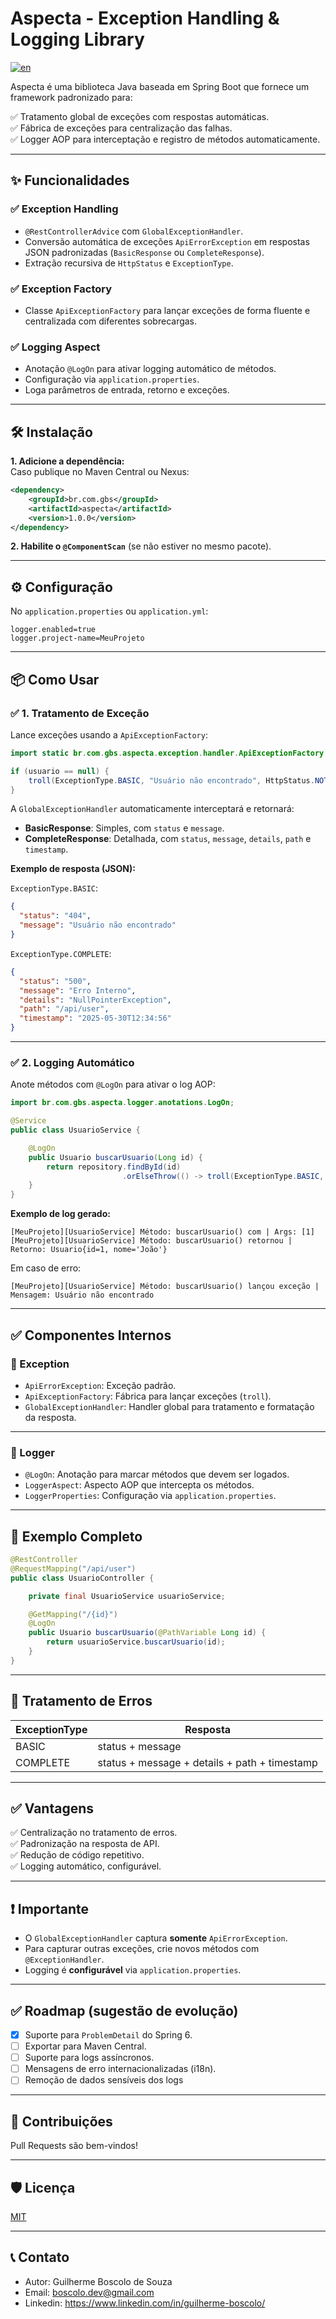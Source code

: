# Aspecta - Exception Handling & Logging Library

[![en](https://img.shields.io/badge/lang-en-red.svg)](https://github.com/boscolodev/aspecta/blob/main/README.md)

Aspecta é uma biblioteca Java baseada em Spring Boot que fornece um framework padronizado para:

✅ Tratamento global de exceções com respostas automáticas.  
✅ Fábrica de exceções para centralização das falhas.  
✅ Logger AOP para interceptação e registro de métodos automaticamente.

---

## ✨ Funcionalidades

### ✅ Exception Handling
- `@RestControllerAdvice` com `GlobalExceptionHandler`.  
- Conversão automática de exceções `ApiErrorException` em respostas JSON padronizadas (`BasicResponse` ou `CompleteResponse`).  
- Extração recursiva de `HttpStatus` e `ExceptionType`.  

### ✅ Exception Factory
- Classe `ApiExceptionFactory` para lançar exceções de forma fluente e centralizada com diferentes sobrecargas.  

### ✅ Logging Aspect
- Anotação `@LogOn` para ativar logging automático de métodos.  
- Configuração via `application.properties`.  
- Loga parâmetros de entrada, retorno e exceções.  

---

## 🛠️ Instalação

**1. Adicione a dependência:**  
Caso publique no Maven Central ou Nexus:

```xml
<dependency>
    <groupId>br.com.gbs</groupId>
    <artifactId>aspecta</artifactId>
    <version>1.0.0</version>
</dependency>
```

**2. Habilite o `@ComponentScan`** (se não estiver no mesmo pacote).

---

## ⚙️ Configuração

No `application.properties` ou `application.yml`:

```properties
logger.enabled=true
logger.project-name=MeuProjeto
```

---

## 📦 Como Usar

### ✅ 1. Tratamento de Exceção

Lance exceções usando a `ApiExceptionFactory`:

```java
import static br.com.gbs.aspecta.exception.handler.ApiExceptionFactory.troll;

if (usuario == null) {
    troll(ExceptionType.BASIC, "Usuário não encontrado", HttpStatus.NOT_FOUND);
}
```

A `GlobalExceptionHandler` automaticamente interceptará e retornará:

- **BasicResponse**: Simples, com `status` e `message`.  
- **CompleteResponse**: Detalhada, com `status`, `message`, `details`, `path` e `timestamp`.

**Exemplo de resposta (JSON):**

`ExceptionType.BASIC`:

```json
{
  "status": "404",
  "message": "Usuário não encontrado"
}
```

`ExceptionType.COMPLETE`:

```json
{
  "status": "500",
  "message": "Erro Interno",
  "details": "NullPointerException",
  "path": "/api/user",
  "timestamp": "2025-05-30T12:34:56"
}
```

---

### ✅ 2. Logging Automático

Anote métodos com `@LogOn` para ativar o log AOP:

```java
import br.com.gbs.aspecta.logger.anotations.LogOn;

@Service
public class UsuarioService {

    @LogOn
    public Usuario buscarUsuario(Long id) {
        return repository.findById(id)
                         .orElseThrow(() -> troll(ExceptionType.BASIC, "Usuário não encontrado", HttpStatus.NOT_FOUND));
    }
}
```

**Exemplo de log gerado:**

```text
[MeuProjeto][UsuarioService] Método: buscarUsuario() com | Args: [1]
[MeuProjeto][UsuarioService] Método: buscarUsuario() retornou | Retorno: Usuario{id=1, nome='João'}
```

Em caso de erro:

```text
[MeuProjeto][UsuarioService] Método: buscarUsuario() lançou exceção | Mensagem: Usuário não encontrado
```

---

## ✅ Componentes Internos

### 📁 Exception

- `ApiErrorException`: Exceção padrão.  
- `ApiExceptionFactory`: Fábrica para lançar exceções (`troll`).  
- `GlobalExceptionHandler`: Handler global para tratamento e formatação da resposta.

---

### 📁 Logger

- `@LogOn`: Anotação para marcar métodos que devem ser logados.  
- `LoggerAspect`: Aspecto AOP que intercepta os métodos.  
- `LoggerProperties`: Configuração via `application.properties`.

---

## 📝 Exemplo Completo

```java
@RestController
@RequestMapping("/api/user")
public class UsuarioController {

    private final UsuarioService usuarioService;

    @GetMapping("/{id}")
    @LogOn
    public Usuario buscarUsuario(@PathVariable Long id) {
        return usuarioService.buscarUsuario(id);
    }
}
```

---

## 🚨 Tratamento de Erros

| ExceptionType | Resposta            |
|---------------|---------------------|
| BASIC         | status + message    |
| COMPLETE      | status + message + details + path + timestamp |

---

## ✅ Vantagens

✅ Centralização no tratamento de erros.  
✅ Padronização na resposta de API.  
✅ Redução de código repetitivo.  
✅ Logging automático, configurável.

---

## ❗ Importante

- O `GlobalExceptionHandler` captura **somente** `ApiErrorException`.  
- Para capturar outras exceções, crie novos métodos com `@ExceptionHandler`.  
- Logging é **configurável** via `application.properties`.

---

## ✅ Roadmap (sugestão de evolução)

- [x] Suporte para `ProblemDetail` do Spring 6.  
- [ ] Exportar para Maven Central.  
- [ ] Suporte para logs assíncronos.  
- [ ] Mensagens de erro internacionalizadas (i18n).
- [ ] Remoção de dados sensíveis dos logs
---

## 🤝 Contribuições

Pull Requests são bem-vindos!

---

## 🛡️ Licença

[MIT](LICENSE)

---

## 📞 Contato

- Autor: Guilherme Boscolo de Souza 
- Email: boscolo.dev@gmail.com
- Linkedin: https://www.linkedin.com/in/guilherme-boscolo/
